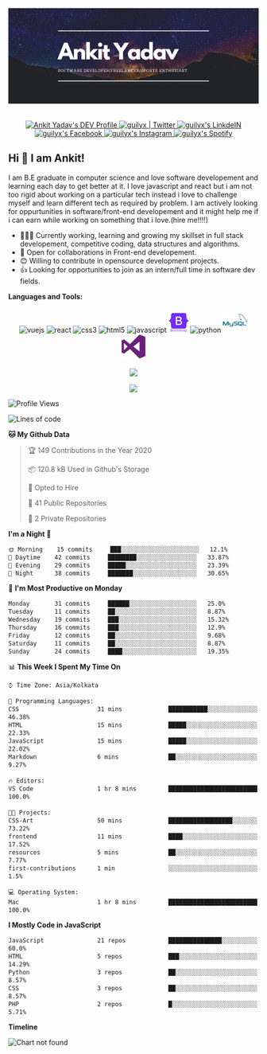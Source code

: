 <img src="https://github.com/imakki/Ankity/blob/master/assets/Ankit-cover.png/" width="1000">

<p align="center">
<br/>
<a href="https://dev.to/imakki">
  <img src="https://d2fltix0v2e0sb.cloudfront.net/dev-badge.svg" alt="Ankit Yadav's DEV Profile" height="30" width="30">
</a>
<a href="https://twitter.com/Fuk_raa_">
  <img alt="guilyx | Twitter" width="35px" src="https://image.flaticon.com/icons/svg/2111/2111703.svg" />
</a>
<a href="https://www.linkedin.com/in/ankityadav0105">
  <img alt="guilyx's LinkdeIN" width="35px" src="https://image.flaticon.com/icons/svg/2111/2111465.svg" />
</a>
<a href="https://www.facebook.com/Akyben10">
  <img alt="guilyx's Facebook" width="35px" src="https://image.flaticon.com/icons/svg/2111/2111342.svg" />
</a>
<a href="https://www.instagram.com/kyaankit">
  <img alt="guilyx's Instagram" width="35px" src="https://image.flaticon.com/icons/svg/2111/2111421.svg" />
</a>
<a href="https://open.spotify.com/playlist/37i9dQZF1Etk95D1JHlwAp">
  <img alt="guilyx's Spotify" width="35px" src="https://image.flaticon.com/icons/svg/2111/2111627.svg" />
</a>
</p>

## Hi 👋 I am Ankit!

I am B.E graduate in computer science and love software developement and learning each day to get better at it. I love javascript and react but i am not too rigid about working on a particular tech instead i love to challenge myself and learn different tech as required by problem.
I am actively looking for oppurtunities in software/front-end developement and it might help me if i can earn while working on something that i love.(hire me!!!!)

- 👨🏽‍💻 Currently working, learning and growing my skillset in full stack developement, competitive coding, data structures and algorithms.
- 🤝 Open for collaborations in Front-end developement.
- 😊 Willing to contribute in opensource development projects.
- 👍 Looking for opportunities to join as an intern/full time in software dev fields.

**Languages and Tools:**  

<p align="center"><img src=https://devicons.github.io/devicon/devicon.git/icons/vuejs/vuejs-original-wordmark.svg alt=vuejs width="40" height="40"/> <img src=https://devicons.github.io/devicon/devicon.git/icons/react/react-original-wordmark.svg alt=react width="40" height="40"/> <img src=https://devicons.github.io/devicon/devicon.git/icons/css3/css3-original-wordmark.svg alt=css3 width="40" height="40"/> <img src=https://devicons.github.io/devicon/devicon.git/icons/html5/html5-original-wordmark.svg alt=html5 width="40" height="40"/> <img src=https://devicons.github.io/devicon/devicon.git/icons/javascript/javascript-original.svg alt=javascript width="40" height="40"/> <img src=https://raw.githubusercontent.com/devicons/devicon/master/icons/bootstrap/bootstrap-plain-wordmark.svg alt=Bootstrap width="40" height="40"/> <img src=https://devicons.github.io/devicon/devicon.git/icons/python/python-original-wordmark.svg alt=python width="50" height="50"/>
 <img src=https://raw.githubusercontent.com/devicons/devicon/master/icons/mysql/mysql-plain-wordmark.svg alt=mysql width="50" height="50"/> 
 <img src=https://raw.githubusercontent.com/devicons/devicon/master/icons/visualstudio/visualstudio-plain.svg alt=vs-code width="50" height="50"/></p>

<p align="center">
<img align="center" src="https://github-readme-stats.vercel.app/api?username=imakki&show_icons=true&hide_border=true&hide=stars&theme=radical">
</p>

<p align="center">
<img align="center" src="https://github-readme-stats.vercel.app/api/top-langs/?username=imakki&layout=compact">
</p>

<!--START_SECTION:waka-->
![Profile Views](http://img.shields.io/badge/Profile%20Views-7-blue)

![Lines of code](https://img.shields.io/badge/From%20Hello%20World%20I%27ve%20Written-2.4%20million%20lines%20of%20code-blue)

**🐱 My Github Data** 

> 🏆 149 Contributions in the Year 2020
 > 
> 📦 120.8 kB Used in Github's Storage 
 > 
> 💼 Opted to Hire
 > 
> 📜 41 Public Repositories
 > 
> 🔑 2 Private Repositories 

**I'm a Night 🦉** 

```text
🌞 Morning    15 commits     ███░░░░░░░░░░░░░░░░░░░░░░   12.1% 
🌆 Daytime    42 commits     ████████░░░░░░░░░░░░░░░░░   33.87% 
🌃 Evening    29 commits     █████░░░░░░░░░░░░░░░░░░░░   23.39% 
🌙 Night      38 commits     ███████░░░░░░░░░░░░░░░░░░   30.65%

```
📅 **I'm Most Productive on Monday** 

```text
Monday       31 commits     ██████░░░░░░░░░░░░░░░░░░░   25.0% 
Tuesday      11 commits     ██░░░░░░░░░░░░░░░░░░░░░░░   8.87% 
Wednesday    19 commits     ███░░░░░░░░░░░░░░░░░░░░░░   15.32% 
Thursday     16 commits     ███░░░░░░░░░░░░░░░░░░░░░░   12.9% 
Friday       12 commits     ██░░░░░░░░░░░░░░░░░░░░░░░   9.68% 
Saturday     11 commits     ██░░░░░░░░░░░░░░░░░░░░░░░   8.87% 
Sunday       24 commits     ████░░░░░░░░░░░░░░░░░░░░░   19.35%

```


📊 **This Week I Spent My Time On** 

```text
⌚︎ Time Zone: Asia/Kolkata

💬 Programming Languages: 
CSS                      31 mins             ███████████░░░░░░░░░░░░░░   46.38% 
HTML                     15 mins             █████░░░░░░░░░░░░░░░░░░░░   22.33% 
JavaScript               15 mins             █████░░░░░░░░░░░░░░░░░░░░   22.02% 
Markdown                 6 mins              ██░░░░░░░░░░░░░░░░░░░░░░░   9.27%

🔥 Editors: 
VS Code                  1 hr 8 mins         █████████████████████████   100.0%

🐱‍💻 Projects: 
CSS-Art                  50 mins             ██████████████████░░░░░░░   73.22% 
frontend                 11 mins             ████░░░░░░░░░░░░░░░░░░░░░   17.52% 
resources                5 mins              ██░░░░░░░░░░░░░░░░░░░░░░░   7.77% 
first-contributions      1 min               ░░░░░░░░░░░░░░░░░░░░░░░░░   1.5%

💻 Operating System: 
Mac                      1 hr 8 mins         █████████████████████████   100.0%

```

**I Mostly Code in JavaScript** 

```text
JavaScript               21 repos            ███████████████░░░░░░░░░░   60.0% 
HTML                     5 repos             ███░░░░░░░░░░░░░░░░░░░░░░   14.29% 
Python                   3 repos             ██░░░░░░░░░░░░░░░░░░░░░░░   8.57% 
CSS                      3 repos             ██░░░░░░░░░░░░░░░░░░░░░░░   8.57% 
PHP                      2 repos             █░░░░░░░░░░░░░░░░░░░░░░░░   5.71%

```


**Timeline**

![Chart not found](https://github.com/imakki/imakki/blob/master/charts/bar_graph.png) 


<!--END_SECTION:waka-->

